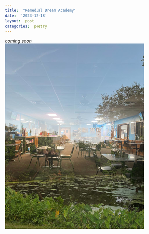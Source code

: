 ```yaml
---
title:  "Remedial Dream Academy"
date:  '2023-12-18'
layout:  post
categories:  poetry
---
```


*coming soon*  
![hd img](/docs/assets/images/remedialdreamacademy-scaled.png)
